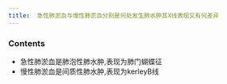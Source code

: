 ```yaml
---
title:  急性肺淤血与慢性肺淤血分别是何处发生肺水肿其X线表现又有何差异
--- 
```


### Contents
- 急性肺淤血是肺泡性肺水肿,表现为肺门蝴蝶征
- 慢性肺淤血是间质性肺水肿,表现为kerleyB线

